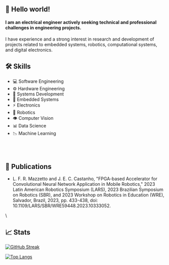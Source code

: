 ## 👋 Hello world! 

#### I am an **electrical engineer** actively seeking technical and professional challenges in engineering projects.

I have experience and a strong interest in research and development of projects related to embedded systems, robotics, computational systems, and digital electronics.

## 🛠️ Skills

- 💻 Software Engineering
- ⚙️ Hardware Engineering
- 🚀 Systems Development
- 🚗 Embedded Systems
- ⚡ Electronics
- 🤖 Robotics
- 👁️ Computer Vision
- 📊 Data Science
- 📉 Machine Learning

<br/><br/>

## 📝 Publications

- L. F. R. Mazzetto and J. E. C. Castanho, "FPGA-based Accelerator for Convolutional Neural Network Application in Mobile Robotics," 2023 Latin American Robotics Symposium (LARS), 2023 Brazilian Symposium on Robotics (SBR), and 2023 Workshop on Robotics in Education (WRE), Salvador, Brazil, 2023, pp. 433-438, doi: 10.1109/LARS/SBR/WRE59448.2023.10333052.

<!-- # 🏅 Achievements -->

\\

## 📈 Stats

[![GitHub Streak](https://streak-stats.demolab.com/?user=lucasmazz&theme=transparent&card_width=850)](https://git.io/streak-stats)
 
[![Top Langs](https://github-readme-stats.vercel.app/api/top-langs/?username=lucasmazz&theme=transparent&hide=QMake&layout=compact&card_width=850)](https://github.com/anuraghazra/github-readme-stats)
